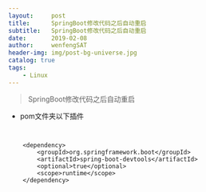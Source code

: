 ```yaml
---
layout:     post
title:      SpringBoot修改代码之后自动重启
subtitle:   SpringBoot修改代码之后自动重启
date:       2019-02-08
author:     wenfengSAT
header-img: img/post-bg-universe.jpg
catalog: true
tags:
    - Linux
---
```



> SpringBoot修改代码之后自动重启


+  pom文件夹以下插件

```

    
	<dependency>
		<groupId>org.springframework.boot</groupId>
		<artifactId>spring-boot-devtools</artifactId>
		<optional>true</optional>
		<scope>runtime</scope>
	</dependency>


```


 



